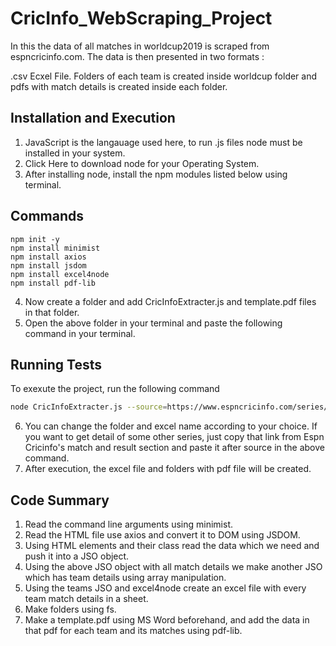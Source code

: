
# CricInfo_WebScraping_Project

In this the data of all matches in worldcup2019 is scraped from espncricinfo.com. The data is then presented in two formats :

.csv Ecxel File. Folders of each team is created inside worldcup folder and pdfs with match details is created inside each folder.






## Installation and Execution
1. JavaScript is the langauage used here, to run .js files node must be installed in your system.
2. Click Here to download node for your Operating System.
3. After installing node, install the npm modules listed below using terminal.





## Commands
```
npm init -y
npm install minimist
npm install axios
npm install jsdom
npm install excel4node 
npm install pdf-lib

```

4. Now create a folder and add CricInfoExtracter.js and template.pdf files in that folder.
5. Open the above folder in your terminal and paste the following command in your terminal.



## Running Tests

To exexute the project, run the following command

```bash
node CricInfoExtracter.js --source=https://www.espncricinfo.com/series/icc-cricket-world-cup-2019-1144415/match-results --excel=worldcup.csv --dataFolder=data
```
6. You can change the folder and excel name according to your choice. If you want to get detail of some other series, just copy that link from Espn Cricinfo's match and result section and paste it after source in the above command.
7. After execution, the excel file and folders with pdf file will be created.


  
## Code Summary

1. Read the command line arguments using minimist.
2. Read the HTML file use axios and convert it to DOM using JSDOM.
3. Using HTML elements and their class read the data which we need and push it into a JSO object.
4. Using the above JSO object with all match details we make another JSO which has team details using array manipulation.
5. Using the teams JSO and excel4node create an excel file with every team match details in a sheet.
6. Make folders using fs.
7. Make a template.pdf using MS Word beforehand, and add the data in that pdf for each team and its matches using pdf-lib.

  